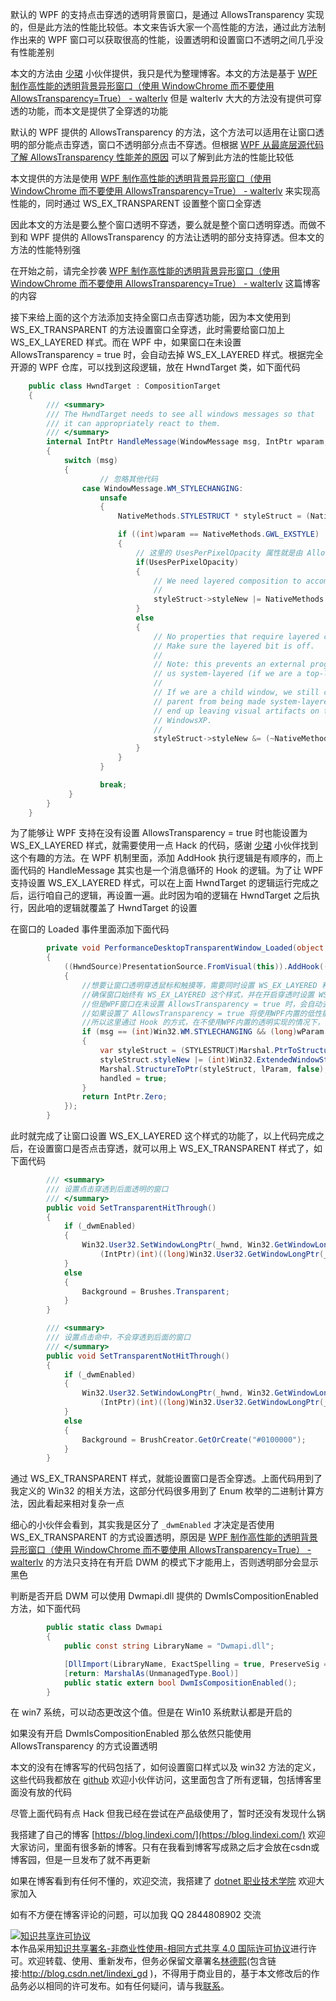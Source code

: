 
默认的 WPF 的支持点击穿透的透明背景窗口，是通过 AllowsTransparency 实现的，但是此方法的性能比较低。本文来告诉大家一个高性能的方法，通过此方法制作出来的 WPF 窗口可以获取很高的性能，设置透明和设置窗口不透明之间几乎没有性能差别

<!--more-->


<!-- CreateTime:2021/1/4 9:09:54 -->

<!-- 发布 -->

本文的方法由 [少珺](https://blog.sdlsj.net/) 小伙伴提供，我只是代为整理博客。本文的方法是基于 [WPF 制作高性能的透明背景异形窗口（使用 WindowChrome 而不要使用 AllowsTransparency=True） - walterlv](https://blog.walterlv.com/post/wpf-transparent-window-without-allows-transparency.html ) 但是 walterlv 大大的方法没有提供可穿透的功能，而本文是提供了全穿透的功能

默认的 WPF 提供的 AllowsTransparency 的方法，这个方法可以适用在让窗口透明的部分能点击穿透，窗口不透明部分点击不穿透。但根据 [WPF 从最底层源代码了解 AllowsTransparency 性能差的原因](https://blog.lindexi.com/post/WPF-%E4%BB%8E%E6%9C%80%E5%BA%95%E5%B1%82%E6%BA%90%E4%BB%A3%E7%A0%81%E4%BA%86%E8%A7%A3-AllowsTransparency-%E6%80%A7%E8%83%BD%E5%B7%AE%E7%9A%84%E5%8E%9F%E5%9B%A0.html ) 可以了解到此方法的性能比较低

本文提供的方法是使用 [WPF 制作高性能的透明背景异形窗口（使用 WindowChrome 而不要使用 AllowsTransparency=True） - walterlv](https://blog.walterlv.com/post/wpf-transparent-window-without-allows-transparency.html )  来实现高性能的，同时通过 WS_EX_TRANSPARENT 设置整个窗口全穿透

因此本文的方法是要么整个窗口透明不穿透，要么就是整个窗口透明穿透。而做不到和 WPF 提供的 AllowsTransparency 的方法让透明的部分支持穿透。但本文的方法的性能特别强

在开始之前，请完全抄袭 [WPF 制作高性能的透明背景异形窗口（使用 WindowChrome 而不要使用 AllowsTransparency=True） - walterlv](https://blog.walterlv.com/post/wpf-transparent-window-without-allows-transparency.html )  这篇博客的内容

接下来给上面的这个方法添加支持全窗口点击穿透功能，因为本文使用到 WS_EX_TRANSPARENT 的方法设置窗口全穿透，此时需要给窗口加上 WS_EX_LAYERED 样式。而在 WPF 中，如果窗口在未设置 AllowsTransparency = true 时，会自动去掉 WS_EX_LAYERED 样式。根据完全开源的 WPF 仓库，可以找到这段逻辑，放在 HwndTarget 类，如下面代码

```csharp
    public class HwndTarget : CompositionTarget
    {
        /// <summary>
        /// The HwndTarget needs to see all windows messages so that
        /// it can appropriately react to them.
        /// </summary>
        internal IntPtr HandleMessage(WindowMessage msg, IntPtr wparam, IntPtr lparam)
        {
            switch (msg)
            {
                	// 忽略其他代码
                case WindowMessage.WM_STYLECHANGING:
                    unsafe
                    {
                        NativeMethods.STYLESTRUCT * styleStruct = (NativeMethods.STYLESTRUCT *) lparam;

                        if ((int)wparam == NativeMethods.GWL_EXSTYLE)
                        {
                        	// 这里的 UsesPerPixelOpacity 属性就是由 AllowsTransparency 决定的
                            if(UsesPerPixelOpacity)
                            {
                                // We need layered composition to accomplish per-pixel opacity.
                                //
                                styleStruct->styleNew |= NativeMethods.WS_EX_LAYERED;
                            }
                            else
                            {
                                // No properties that require layered composition exist.
                                // Make sure the layered bit is off.
                                //
                                // Note: this prevents an external program from making
                                // us system-layered (if we are a top-level window).
                                //
                                // If we are a child window, we still can't stop our
                                // parent from being made system-layered, and we will
                                // end up leaving visual artifacts on the screen under
                                // WindowsXP.
                                //
                                styleStruct->styleNew &= (~NativeMethods.WS_EX_LAYERED);
                            }
                        }
                    }

                    break;
             }
        }
    }
```

为了能够让 WPF 支持在没有设置 AllowsTransparency = true 时也能设置为 WS_EX_LAYERED 样式，就需要使用一点 Hack 的代码，感谢 [少珺](https://blog.sdlsj.net/) 小伙伴找到这个有趣的方法。在 WPF 机制里面，添加 AddHook 执行逻辑是有顺序的，而上面代码的 HandleMessage 其实也是一个消息循环的 Hook 的逻辑。为了让 WPF 支持设置 WS_EX_LAYERED 样式，可以在上面 HwndTarget 的逻辑运行完成之后，运行咱自己的逻辑，再设置一遍。此时因为咱的逻辑在 HwndTarget 之后执行，因此咱的逻辑就覆盖了 HwndTarget 的设置

在窗口的 Loaded 事件里面添加下面代码

```csharp
        private void PerformanceDesktopTransparentWindow_Loaded(object sender, RoutedEventArgs e)
        {
            ((HwndSource)PresentationSource.FromVisual(this)).AddHook((IntPtr hwnd, int msg, IntPtr wParam, IntPtr lParam, ref bool handled) =>
            {
                //想要让窗口透明穿透鼠标和触摸等，需要同时设置 WS_EX_LAYERED 和 WS_EX_TRANSPARENT 样式，
                //确保窗口始终有 WS_EX_LAYERED 这个样式，并在开启穿透时设置 WS_EX_TRANSPARENT 样式
                //但是WPF窗口在未设置 AllowsTransparency = true 时，会自动去掉 WS_EX_LAYERED 样式（在 HwndTarget 类中)，
                //如果设置了 AllowsTransparency = true 将使用WPF内置的低性能的透明实现，
                //所以这里通过 Hook 的方式，在不使用WPF内置的透明实现的情况下，强行保证这个样式存在。
                if (msg == (int)Win32.WM.STYLECHANGING && (long)wParam == (long)Win32.GetWindowLongFields.GWL_EXSTYLE)
                {
                    var styleStruct = (STYLESTRUCT)Marshal.PtrToStructure(lParam, typeof(STYLESTRUCT));
                    styleStruct.styleNew |= (int)Win32.ExtendedWindowStyles.WS_EX_LAYERED;
                    Marshal.StructureToPtr(styleStruct, lParam, false);
                    handled = true;
                }
                return IntPtr.Zero;
            });
        }
```

此时就完成了让窗口设置 WS_EX_LAYERED 这个样式的功能了，以上代码完成之后，在设置窗口是否点击穿透，就可以用上 WS_EX_TRANSPARENT 样式了，如下面代码

```csharp
        /// <summary>
        /// 设置点击穿透到后面透明的窗口
        /// </summary>
        public void SetTransparentHitThrough()
        {
            if (_dwmEnabled)
            {
                Win32.User32.SetWindowLongPtr(_hwnd, Win32.GetWindowLongFields.GWL_EXSTYLE,
                    (IntPtr)(int)((long)Win32.User32.GetWindowLongPtr(_hwnd, Win32.GetWindowLongFields.GWL_EXSTYLE) | (long)Win32.ExtendedWindowStyles.WS_EX_TRANSPARENT));
            }
            else
            {
                Background = Brushes.Transparent;
            }
        }

        /// <summary>
        /// 设置点击命中，不会穿透到后面的窗口
        /// </summary>
        public void SetTransparentNotHitThrough()
        {
            if (_dwmEnabled)
            {
                Win32.User32.SetWindowLongPtr(_hwnd, Win32.GetWindowLongFields.GWL_EXSTYLE,
                    (IntPtr)(int)((long)Win32.User32.GetWindowLongPtr(_hwnd, Win32.GetWindowLongFields.GWL_EXSTYLE) & ~(long)Win32.ExtendedWindowStyles.WS_EX_TRANSPARENT));
            }
            else
            {
                Background = BrushCreator.GetOrCreate("#0100000");
            }
        }
```

通过 WS_EX_TRANSPARENT 样式，就能设置窗口是否全穿透。上面代码用到了我定义的 Win32 的相关方法，这部分代码很多用到了 Enum 枚举的二进制计算方法，因此看起来相对复杂一点

细心的小伙伴会看到，其实我是区分了 `_dwmEnabled` 才决定是否使用 WS_EX_TRANSPARENT 的方式设置透明，原因是 [WPF 制作高性能的透明背景异形窗口（使用 WindowChrome 而不要使用 AllowsTransparency=True） - walterlv](https://blog.walterlv.com/post/wpf-transparent-window-without-allows-transparency.html ) 的方法只支持在有开启 DWM 的模式下才能用上，否则透明部分会显示黑色

判断是否开启 DWM 可以使用 Dwmapi.dll 提供的 DwmIsCompositionEnabled 方法，如下面代码

```csharp
        public static class Dwmapi
        {
            public const string LibraryName = "Dwmapi.dll";

            [DllImport(LibraryName, ExactSpelling = true, PreserveSig = false)]
            [return: MarshalAs(UnmanagedType.Bool)]
            public static extern bool DwmIsCompositionEnabled();
        }
```

在 win7 系统，可以动态更改这个值。但是在 Win10 系统默认都是开启的

如果没有开启 DwmIsCompositionEnabled 那么依然只能使用 AllowsTransparency 的方式设置透明

本文的没有在博客写的代码包括了，如何设置窗口样式以及 win32 方法的定义，这些代码我都放在 [github](https://github.com/lindexi/lindexi_gd/tree/b26274ae/RuhuyagayBemkaijearfear) 欢迎小伙伴访问，这里面包含了所有逻辑，包括博客里面没有放的代码

尽管上面代码有点 Hack 但我已经在尝试在产品级使用了，暂时还没有发现什么锅



我搭建了自己的博客 [https://blog.lindexi.com/](https://blog.lindexi.com/) 欢迎大家访问，里面有很多新的博客。只有在我看到博客写成熟之后才会放在csdn或博客园，但是一旦发布了就不再更新

如果在博客看到有任何不懂的，欢迎交流，我搭建了 [dotnet 职业技术学院](https://t.me/dotnet_campus) 欢迎大家加入

如有不方便在博客评论的问题，可以加我 QQ 2844808902 交流

<a rel="license" href="http://creativecommons.org/licenses/by-nc-sa/4.0/"><img alt="知识共享许可协议" style="border-width:0" src="https://licensebuttons.net/l/by-nc-sa/4.0/88x31.png" /></a><br />本作品采用<a rel="license" href="http://creativecommons.org/licenses/by-nc-sa/4.0/">知识共享署名-非商业性使用-相同方式共享 4.0 国际许可协议</a>进行许可。欢迎转载、使用、重新发布，但务必保留文章署名[林德熙](http://blog.csdn.net/lindexi_gd)(包含链接:http://blog.csdn.net/lindexi_gd )，不得用于商业目的，基于本文修改后的作品务必以相同的许可发布。如有任何疑问，请与我[联系](mailto:lindexi_gd@163.com)。